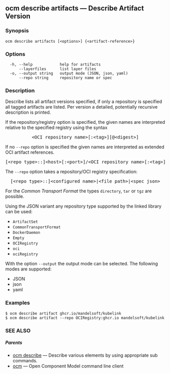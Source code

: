 ## ocm describe artifacts &mdash; Describe Artifact Version

### Synopsis

```
ocm describe artifacts [<options>] {<artifact-reference>}
```

### Options

```
  -h, --help            help for artifacts
      --layerfiles      list layer files
  -o, --output string   output mode (JSON, json, yaml)
      --repo string     repository name or spec
```

### Description


Describe lists all artifact versions specified, if only a repository is specified
all tagged artifacts are listed.
Per version a detailed, potentially recursive description is printed.



If the repository/registry option is specified, the given names are interpreted
relative to the specified registry using the syntax

<center>
    <pre>&lt;OCI repository name>[:&lt;tag>][@&lt;digest>]</pre>
</center>

If no <code>--repo</code> option is specified the given names are interpreted 
as extended OCI artifact references.

<center>
    <pre>[&lt;repo type>::]&lt;host>[:&lt;port>]/&lt;OCI repository name>[:&lt;tag>][@&lt;digest>]</pre>
</center>

The <code>--repo</code> option takes a repository/OCI registry specification:

<center>
    <pre>[&lt;repo type>::]&lt;configured name>|&lt;file path>|&lt;spec json></pre>
</center>

For the *Common Transport Format* the types <code>directory</code>,
<code>tar</code> or <code>tgz</code> are possible.

Using the JSON variant any repository type supported by the 
linked library can be used:
- `ArtifactSet`
- `CommonTransportFormat`
- `DockerDaemon`
- `Empty`
- `OCIRegistry`
- `oci`
- `ociRegistry`


With the option <code>--output</code> the output mode can be selected.
The following modes are supported:
 - JSON
 - json
 - yaml


### Examples

```
$ ocm describe artifact ghcr.io/mandelsoft/kubelink
$ ocm describe artifact --repo OCIRegistry:ghcr.io mandelsoft/kubelink
```

### SEE ALSO

##### Parents

* [ocm describe](ocm_describe.md)	 &mdash; Describe various elements by using appropriate sub commands.
* [ocm](ocm.md)	 &mdash; Open Component Model command line client

